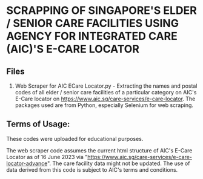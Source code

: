 # SCRAPPING OF SINGAPORE'S ELDER / SENIOR CARE FACILITIES USING AGENCY FOR INTEGRATED CARE (AIC)'S E-CARE LOCATOR

## Files
1) Web Scraper for AIC ECare Locator.py - Extracting the names and postal codes of all elder / senior care facilities of a particular category on AIC's E-Care locator on https://www.aic.sg/care-services/e-care-locator. 
The packages used are from Python, especially Selenium for web scraping. 

## Terms of Usage:  
These codes were uploaded for educational purposes. 

The web scraper code assumes the current html structure of AIC's E-Care Locator as of 16 June 2023 via "https://www.aic.sg/care-services/e-care-locator-advance". The care facility data might not be updated. The use of data derived from this code is subject to AIC's terms and conditions. 
